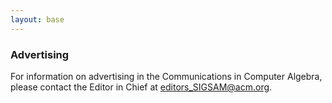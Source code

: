 ```yaml
---
layout: base
---
```


### Advertising

For information on advertising in the
Communications in Computer Algebra, please
contact the Editor in Chief at
[editors_SIGSAM@acm.org]( mailto:editors_SIGSAM@acm.org ).